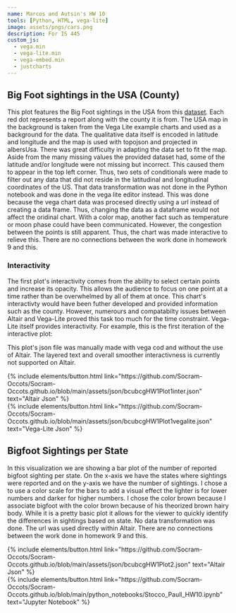 ```yaml
---
name: Marcos and Autsin's HW 10
tools: [Python, HTML, vega-lite]
image: assets/pngs/cars.png
description: For IS 445
custom_js:
  - vega.min
  - vega-lite.min
  - vega-embed.min
  - justcharts
---
```


## Big Foot sightings in the USA (County)

<vegachart schema-url="{{ site.baseurl }}/assets/json/bcubcgHW1Plot1inter.json" style="width: 100%"></vegachart>

This plot features the Big Foot sightings in the USA from this [dataset](https://raw.githubusercontent.com/UIUC-iSchool-DataViz/is445_bcubcg_fall2022/main/data/bfro_reports_fall2022.csv). Each red dot represents a report along with the county it is from. The USA map in the background is taken from the Vega Lite example charts and used as a background for the data. The qualitative data itself is encoded in latitude and longitude and the map is used with topojson and projected in albersUsa. There was great difficulty in adapting the data set to fit the map. Aside from the many missing values the provided dataset had, some of the latitude and/or longitude were not missing but incorrect. This caused them to appear in the top left corner. Thus, two sets of conditionals were made to filter out any data that did not reside in the latitudinal and longitudinal coordinates of the US. That data transformation was not done in the Python notebook and was done in the vega lite editor instead. This was done because the vega chart data was procesed directly using a url instead of creating a data frame. Thus, changing the data as a dataframe would not affect the oridinal chart. With a color map, another fact such as temperature or moon phase could have been communicated. However, the congestion between the points is still apparent. Thus, the chart was made interactive to relieve this. There are no connections between the work done in homework 9 and this.

### Interactivity

The first plot's interactivity comes from the ability to select certain points and increase its opacity. This allows the audience to focus on one point at a time rather than be overwhelmed by all of them at once. This chart's interactivty would have been futher developed and provided information such as the county. However, numerours and compatabilty issues between Altair and Vega-Lite proved this task too much for the time constraint. Vega-Lite itself provides interactivity. For example, this is the first iteration of the interactive plot:

<vegachart schema-url="{{ site.baseurl }}/assets/json/bcubcgHW1Plot1vegalite.json" style="width: 100%"></vegachart>

This plot's json file was manually made with vega cod and without the use of Altair. The layered text and overall smoother interactivness is currently not supported on Altair.

<div class="left">
{% include elements/button.html link="https://github.com/Socram-Occots/Socram-Occots.github.io/blob/main/assets/json/bcubcgHW1Plot1inter.json" text="Altair Json" %}
</div>

<div class="right">
{% include elements/button.html link="https://github.com/Socram-Occots/Socram-Occots.github.io/blob/main/assets/json/bcubcgHW1Plot1vegalite.json" text="Vega-Lite Json" %}
</div>


## Bigfoot Sightings per State
<!-- 
<vegachart schema-url="{{ site.baseurl }}/assets/json/bcubcgHW1Plot2.json" style="width: 100%"></vegachart> -->

In this visualization we are showing a bar plot of the number of reported bigfoot sighting per state. On the x-axis we have the states where sightings were reported and on the y-axis we have the number of sightings. I chose a to use a color scale for the bars to add a visual effect the lighter is for lower numbers and darker for higher numbers. I chose the color brown because I associate bigfoot with the color brown because of his theorized brown hairy body. While it is a pretty basic plot it allows for the viewer to quickly identify the differences in sightings based on state. No data transformation was done. The url was used directly within Altair. There are no connections between the work done in homework 9 and this.

<div class="left">
{% include elements/button.html link="https://github.com/Socram-Occots/Socram-Occots.github.io/blob/main/assets/json/bcubcgHW1Plot2.json" text="Altair Json" %}
</div>

<div class="right">
{% include elements/button.html link="https://github.com/Socram-Occots/Socram-Occots.github.io/blob/main/python_notebooks/Stocco_Paull_HW10.ipynb" text="Jupyter Notebook" %}
</div>